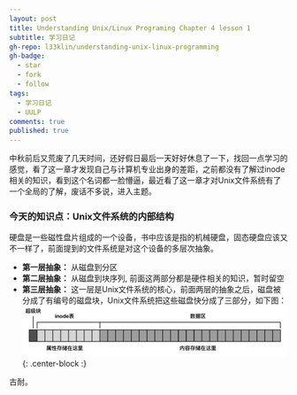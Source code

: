 ```yaml
---
layout: post
title: Understanding Unix/Linux Programing Chapter 4 lesson 1
subtitle: 学习日记
gh-repo: l33klin/understanding-unix-linux-programming
gh-badge:
  - star
  - fork
  - follow
tags:
  - 学习日记
  - UULP
comments: true
published: true
---
```


中秋前后又荒废了几天时间，还好假日最后一天好好休息了一下，找回一点学习的感觉，看了这一章才发现自己与计算机专业出身的差距，之前都没有了解过inode相关的知识，看到这个名词都一脸懵逼，最近看了这一章才对Unix文件系统有了一个全局的了解，废话不多说，进入主题。

### 今天的知识点：Unix文件系统的内部结构
硬盘是一些磁性盘片组成的一个设备，书中应该是指的机械硬盘，固态硬盘应该又不一样了，前面提到的文件系统是对这个设备的多层次抽象。
- **第一层抽象：** 从磁盘到分区
- **第二层抽象：** 从磁盘到块序列, 前面这两部分都是硬件相关的知识，暂时留空
- **第三层抽象：** 这一层是Unix文件系统的核心，前面两层的抽象之后，磁盘被分成了有编号的磁盘块，Unix文件系统把这些磁盘快分成了三部分，如下图：
![unix_file_system](/img/unix_file_system.jpg){: .center-block :}


古耐。